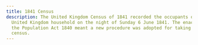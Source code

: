 ```yaml
---
title: 1841 Census
description: The United Kingdom Census of 1841 recorded the occupants of every
  United Kingdom household on the night of Sunday 6 June 1841. The enactment of
  the Population Act 1840 meant a new procedure was adopted for taking the 1841
  census.
---
```

